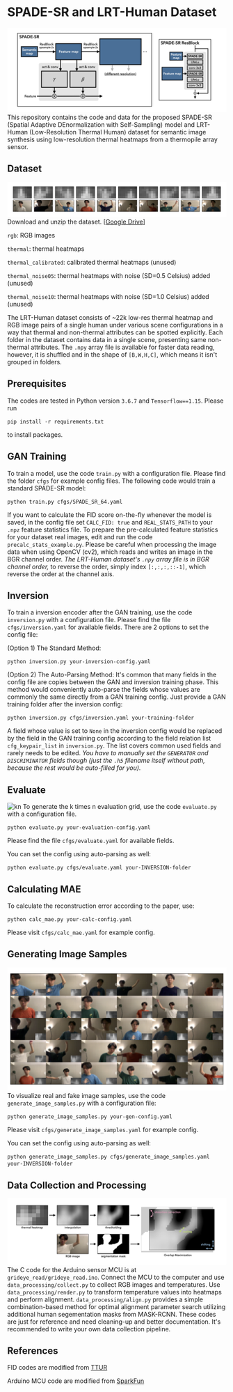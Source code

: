 # SPADE-SR and LRT-Human Dataset
![SPADE-SR](imgs/SPADE-SR.png)
This repository contains the code and data for the proposed SPADE-SR (Spatial Adaptive DEnormalization with Self-Sampling) model and LRT-Human (Low-Resolution Thermal Human) dataset for semantic image synthesis using low-resolution thermal heatmaps from a thermopile array sensor.

## Dataset
![LRT-Human](imgs/LRT-Human.png)
Download and unzip the dataset. [[Google Drive](https://drive.google.com/file/d/1XyOc3kNJiV66yIR4DQeQDu5F7nNq2v04/view?usp=sharing)]

`rgb`: RGB images

`thermal`: thermal heatmaps

`thermal_calibrated`: calibrated thermal heatmaps (unused)

`thermal_noise05`: thermal heatmaps with noise (SD=0.5 Celsius) added (unused)

`thermal_noise10`: thermal heatmaps with noise (SD=1.0 Celsius) added (unused)

The LRT-Human dataset consists of ~22k low-res thermal heatmap and RGB image pairs of a single human under various scene configurations in a way that thermal and non-thermal attributes can be spotted explicitly. Each folder in the dataset contains data in a single scene, presenting same non-thermal attributes. The `.npy` array file is available for faster data reading, however, it is shuffled and in the shape of `[B,W,H,C]`, which means it isn't grouped in folders.

## Prerequisites
The codes are tested in Python version `3.6.7` and `Tensorflow==1.15`.
Please run

    pip install -r requirements.txt

to install packages.

## GAN Training
To train a model, use the code `train.py` with a configuration file. Please find the folder `cfgs` for example config files.
The following code would train a standard SPADE-SR model:

    python train.py cfgs/SPADE_SR_64.yaml
    
If you want to calculate the FID score on-the-fly whenever the model is saved, in the config file set `CALC_FID: true` and `REAL_STATS_PATH` to your `.npz` feature statistics file. To prepare the pre-calculated feature statistics for your dataset real images, edit and run the code `precalc_stats_example.py`. Please be careful when processing the image data when using OpenCV (cv2), which reads and writes an image in the BGR channel order. *The LRT-Human dataset's `.npy` array file is in BGR channel order,* to reverse the order, simply index `[:,:,:,::-1]`, which reverse the order at the channel axis.

## Inversion
To train a inversion encoder after the GAN training, use the code `inversion.py` with a configuration file. Please find the file `cfgs/inversion.yaml` for available fields. There are 2 options to set the config file:

(Option 1) The Standard Method:

    python inversion.py your-inversion-config.yaml
    
(Option 2) The Auto-Parsing Method:
It's common that many fields in the config file are copies between the GAN and inversion training phase. This method would conveniently auto-parse the fields whose values are commonly the same directly from a GAN training config. Just provide a GAN training folder after the inversion config:

    python inversion.py cfgs/inversion.yaml your-training-folder

A field whose value is set to `None` in the inversion config would be replaced by the field in the GAN training config according to the field relation list `cfg_keypair_list` in `inversion.py`. The list covers common used fields and rarely needs to be edited. *You have to manually set the `GENERATOR` and `DISCRIMINATOR` fields though (just the `.h5` filename itself without path, because the rest would be auto-filled for you).*

## Evaluate
![kn](imgs/kn.png)
To generate the k times n evaluation grid, use the code `evaluate.py` with a configuration file.

    python evaluate.py your-evaluation-config.yaml
    
Please find the file `cfgs/evaluate.yaml` for available fields.

You can set the config using auto-parsing as well:

    python evaluate.py cfgs/evaluate.yaml your-INVERSION-folder
    
## Calculating MAE
To calculate the reconstruction error according to the paper, use:

    python calc_mae.py your-calc-config.yaml

Please visit `cfgs/calc_mae.yaml` for example config.

## Generating Image Samples
![gen](imgs/gen_imgs.png)
To visualize real and fake image samples, use the code `generate_image_samples.py` with  a configuration file:

    python generate_image_samples.py your-gen-config.yaml

Please visit `cfgs/generate_image_samples.yaml` for example config.

You can set the config using auto-parsing as well:

    python generate_image_samples.py cfgs/generate_image_samples.yaml your-INVERSION-folder

## Data Collection and Processing
![align](imgs/align.png)
The C code for the Arduino sensor MCU is at `grideye_read/grideye_read.ino`. Connect the MCU to the computer and use `data_processing/collect.py` to collect RGB images and temperatures. Use `data_processing/render.py` to transform temperature values into heatmaps and perform alignment. `data_processing/align.py` provides a simple combination-based method for optimal alignment parameter search utilizing additional human segementation masks from MASK-RCNN.
These codes are just for reference and need cleaning-up and better documentation. It's recommended to write your own data collection pipeline.

## References
FID codes are modified from [TTUR](https://github.com/bioinf-jku/TTUR)

Arduino MCU code are modified from [SparkFun](https://github.com/sparkfun/SparkFun_GridEYE_Arduino_Library)

    
